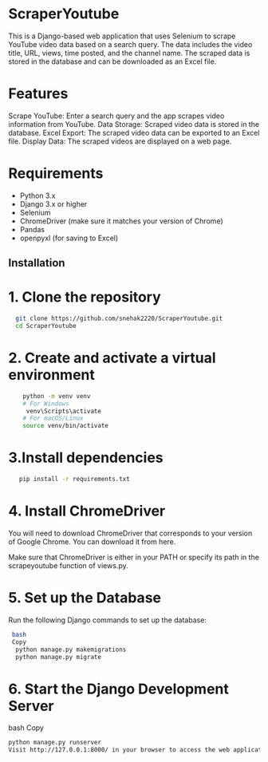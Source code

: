 # ScraperYoutube
This is a Django-based web application that uses Selenium to scrape YouTube video data based on a search query. The data includes the video title, URL, views, time posted, and the channel name. The scraped data is stored in the database and can be downloaded as an Excel file.
# Features
Scrape YouTube: Enter a search query and the app scrapes video information from YouTube.
Data Storage: Scraped video data is stored in the database.
Excel Export: The scraped video data can be exported to an Excel file.
Display Data: The scraped videos are displayed on a web page.
# Requirements
- Python 3.x
- Django 3.x or higher
- Selenium
- ChromeDriver (make sure it matches your version of Chrome)
- Pandas
- openpyxl (for saving to Excel)
## Installation
# 1. Clone the repository
 ```sh
   git clone https://github.com/snehak2220/ScraperYoutube.git
   cd ScraperYoutube
```
# 2. Create and activate a virtual environment
```sh
    python -m venv venv
    # For Windows
     venv\Scripts\activate
    # For macOS/Linux
    source venv/bin/activate
```
# 3.Install dependencies
```sh
   pip install -r requirements.txt
```
# 4. Install ChromeDriver
You will need to download ChromeDriver that corresponds to your version of Google Chrome. You can download it from here.

Make sure that ChromeDriver is either in your PATH or specify its path in the scrapeyoutube function of views.py.

# 5. Set up the Database
Run the following Django commands to set up the database:
```sh
 bash
 Copy
  python manage.py makemigrations
  python manage.py migrate
```
# 6. Start the Django Development Server
bash
Copy
```sh
python manage.py runserver
Visit http://127.0.0.1:8000/ in your browser to access the web application.
```


